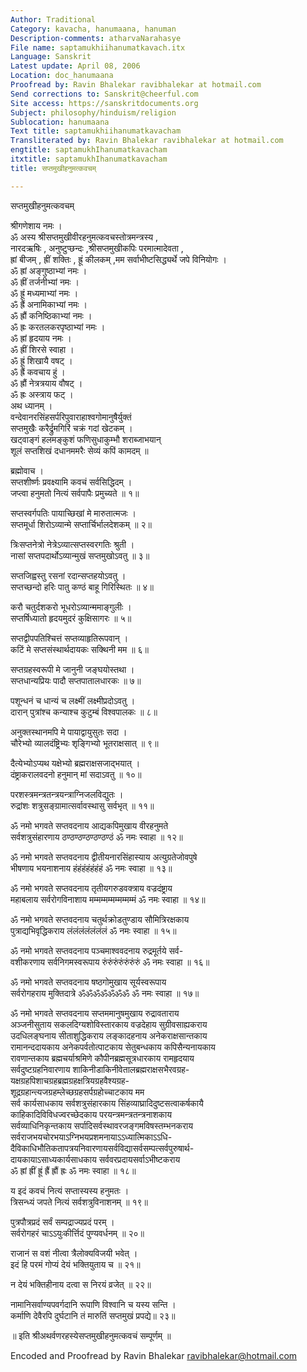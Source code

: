 ```yaml
---
Author: Traditional
Category: kavacha, hanumaana, hanuman
Description-comments: atharvaNarahasye
File name: saptamukhiihanumatkavach.itx
Language: Sanskrit
Latest update: April 08, 2006
Location: doc_hanumaana
Proofread by: Ravin Bhalekar ravibhalekar at hotmail.com
Send corrections to: Sanskrit@cheerful.com
Site access: https://sanskritdocuments.org
Subject: philosophy/hinduism/religion
Sublocation: hanumaana
Text title: saptamukhiihanumatkavacham
Transliterated by: Ravin Bhalekar ravibhalekar at hotmail.com
engtitle: saptamukhIhanumatkavacham
itxtitle: saptamukhIhanumatkavacham
title: सप्तमुखीहनुमत्कवचम्

---
```

  
 सप्तमुखीहनुमत्कवचम्   
  
श्रीगणेशाय नमः ।  
ॐ अस्य श्रीसप्तमुखीवीरहनुमत्कवचस्तोत्रमन्त्रस्य ,  
नारदऋषिः , अनुष्टुप्छन्दः ,श्रीसप्तमुखीकपिः परमात्मादेवता ,  
ह्रां बीजम् , ह्रीं शक्तिः , ह्रूं कीलकम् ,मम सर्वाभीष्टसिद्ध्यर्थे जपे विनियोगः ।  
ॐ ह्रां अङ्गुष्ठाभ्यां नमः ।  
ॐ ह्रीं तर्जनीभ्यां नमः ।  
ॐ ह्रूं मध्यमाभ्यां नमः ।  
ॐ ह्रैं अनामिकाभ्यां नमः ।  
ॐ ह्रौं कनिष्ठिकाभ्यां नमः ।  
ॐ ह्रः करतलकरपृष्ठाभ्यां नमः ।  
ॐ ह्रां हृदयाय नमः ।  
ॐ ह्रीं शिरसे स्वाहा ।  
ॐ ह्रूं शिखायै वषट् ।  
ॐ ह्रैं कवचाय हुं ।  
ॐ ह्रौं नेत्रत्रयाय वौषट् ।  
ॐ ह्रः अस्त्राय फट् ।  
अथ ध्यानम् ।  
वन्देवानरसिंहसर्परिपुवाराहाश्वगोमानुषैर्युक्तं  
सप्तमुखैः करैर्द्रुमगिरिं चक्रं गदां खेटकम् ।  
खट्वाङ्गं हलमङ्कुशं फणिसुधाकुम्भौ शराब्जाभयान्  
शूलं सप्तशिखं दधानममरैः सेव्यं कपिं कामदम् ॥  
  
ब्रह्मोवाच ।  
सप्तशीर्ष्णः प्रवक्ष्यामि कवचं सर्वसिद्धिदम् ।  
जप्त्वा हनुमतो नित्यं सर्वपापैः प्रमुच्यते ॥ १॥  
  
सप्तस्वर्गपतिः पायाच्छिखां मे मारुतात्मजः ।  
सप्तमूर्धा शिरोऽव्यान्मे सप्तार्चिर्भालदेशकम् ॥ २॥  
  
त्रिःसप्तनेत्रो नेत्रेऽव्यात्सप्तस्वरगतिः श्रुती ।  
नासां सप्तपदार्थोऽव्यान्मुखं सप्तमुखोऽवतु ॥ ३॥  
  
सप्तजिह्वस्तु रसनां रदान्सप्तहयोऽवतु ।  
सप्तच्छन्दो हरिः पातु कण्ठं बाहू गिरिस्थितः ॥ ४॥  
  
करौ चतुर्दशकरो भूधरोऽव्यान्ममाङ्गुलीः ।  
सप्तर्षिध्यातो हृदयमुदरं कुक्षिसागरः ॥ ५॥  
  
सप्तद्वीपपतिश्चित्तं सप्तव्याहृतिरूपवान् ।  
कटिं मे सप्तसंस्थार्थदायकः सक्थिनी मम ॥ ६॥  
  
सप्तग्रहस्वरूपी मे जानुनी जङ्घयोस्तथा ।  
सप्तधान्यप्रियः पादौ सप्तपातालधारकः ॥ ७॥  
  
पशून्धनं च धान्यं च लक्ष्मीं लक्ष्मीप्रदोऽवतु ।  
दारान् पुत्रांश्च कन्याश्च कुटुम्बं विश्वपालकः ॥ ८॥  
  
अनुक्तस्थानमपि मे पायाद्वायुसुतः सदा ।  
चौरेभ्यो व्यालदंष्ट्रिभ्यः शृङ्गिभ्यो भूतराक्षसात् ॥ ९॥  
  
दैत्येभ्योऽप्यथ यक्षेभ्यो ब्रह्मराक्षसजाद्भयात् ।  
दंष्ट्राकरालवदनो हनुमान् मां सदाऽवतु ॥ १०॥  
  
परशस्त्रमन्त्रतन्त्रयन्त्राग्निजलविद्युतः ।  
रुद्रांशः शत्रुसङ्ग्रामात्सर्वावस्थासु सर्वभृत् ॥ ११॥  
  
ॐ नमो भगवते सप्तवदनाय आद्यकपिमुखाय वीरहनुमते  
सर्वशत्रुसंहारणाय ठण्ठण्ठण्ठण्ठण्ठण्ठं ॐ नमः स्वाहा ॥ १२॥  
  
ॐ नमो भगवते सप्तवदनाय द्वीतीयनारसिंहास्याय अत्युग्रतेजोवपुषे  
भीषणाय भयनाशनाय हंहंहंहंहंहंहं ॐ नमः स्वाहा ॥ १३॥  
  
ॐ नमो भगवते सप्तवदनाय तृतीयगरुडवक्त्राय वज्रदंष्ट्राय  
महाबलाय सर्वरोगविनाशाय मम्मम्मम्मम्मम्मम्मं ॐ नमः स्वाहा ॥ १४॥  
  
ॐ नमो भगवते सप्तवदनाय चतुर्थक्रोडतुण्डाय सौमित्रिरक्षकाय  
पुत्राद्यभिवृद्धिकराय लंलंलंलंलंलंलं ॐ नमः स्वाहा ॥ १५॥  
  
ॐ नमो भगवते सप्तवदनाय पञ्चमाश्ववदनाय रुद्रमूर्तये सर्व-  
वशीकरणाय सर्वनिगमस्वरूपाय रुंरुंरुंरुंरुंरुंरुं ॐ नमः स्वाहा ॥ १६॥  
  
ॐ नमो भगवते सप्तवदनाय षष्ठगोमुखाय सूर्यस्वरूपाय  
सर्वरोगहराय मुक्तिदात्रे ॐॐॐॐॐॐॐ ॐ नमः स्वाहा ॥ १७॥  
  
ॐ नमो भगवते सप्तवदनाय सप्तममानुषमुखाय रुद्रावताराय  
अञ्जनीसुताय सकलदिग्यशोविस्तारकाय वज्रदेहाय सुग्रीवसाह्यकराय  
उदधिलङ्घनाय सीताशुद्धिकराय लङ्कादहनाय अनेकराक्षसान्तकाय  
रामानन्ददायकाय अनेकपर्वतोत्पाटकाय सेतुबन्धकाय कपिसैन्यनायकाय  
रावणान्तकाय ब्रह्मचर्याश्रमिणे कौपीनब्रह्मसूत्रधारकाय रामहृदयाय  
सर्वदुष्टग्रहनिवारणाय शाकिनीडाकिनीवेतालब्रह्मराक्षसभैरवग्रह-  
यक्षग्रहपिशाचग्रहब्रह्मग्रहक्षत्रियग्रहवैश्यग्रह-  
शूद्रग्रहान्त्यजग्रहम्लेच्छग्रहसर्पग्रहोच्चाटकाय मम  
सर्व कार्यसाधकाय सर्वशत्रुसंहारकाय सिंहव्याघ्रादिदुष्टसत्वाकर्षकायै  
काहिकादिविविधज्वरच्छेदकाय परयन्त्रमन्त्रतन्त्रनाशकाय  
सर्वव्याधिनिकृन्तकाय सर्पादिसर्वस्थावरजङ्गमविषस्तम्भनकराय  
सर्वराजभयचोरभयाऽग्निभयप्रशमनायाऽऽध्यात्मिकाऽऽधि-  
दैविकाधिभौतिकतापत्रयनिवारणायसर्वविद्यासर्वसम्पत्सर्वपुरुषार्थ-  
दायकायाऽसाध्यकार्यसाधकाय सर्ववरप्रदायसर्वाऽभीष्टकराय  
ॐ ह्रां ह्रीं ह्रूं ह्रैं ह्रौं ह्रः ॐ नमः स्वाहा ॥ १८॥  
  
य इदं कवचं नित्यं सप्तास्यस्य हनुमतः ।  
त्रिसन्ध्यं जपते नित्यं सर्वशत्रुविनाशनम् ॥ १९॥  
  
पुत्रपौत्रप्रदं सर्वं सम्पद्राज्यप्रदं परम् ।  
सर्वरोगहरं चाऽऽयुःकीर्त्तिदं पुण्यवर्धनम् ॥ २०॥  
  
राजानं स वशं नीत्वा त्रैलोक्यविजयी भवेत् ।  
इदं हि परमं गोप्यं देयं भक्तियुताय च ॥ २१॥  
  
न देयं भक्तिहीनाय दत्वा स निरयं व्रजेत् ॥ २२॥  
  
नामानिसर्वाण्यपवर्गदानि रूपाणि विश्वानि च यस्य सन्ति ।  
कर्माणि देवैरपि दुर्घटानि तं मारुतिं सप्तमुखं प्रपद्ये॥ २३॥  
  
॥ इति श्रीअथर्वणरहस्येसप्तमुखीहनुमत्कवचं सम्पूर्णम् ॥  
  
  
  
Encoded and Proofread by Ravin Bhalekar ravibhalekar@hotmail.com  
